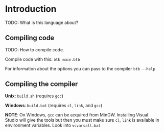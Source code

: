 # Introduction
TODO: What is this language about?

## Compiling code
TODO: How to compile code.

Compile code with this:
`btb main.btb`

For information about the options you can pass to the compiler
`btb --help`



## Compiling the compiler
**Unix**: `build.sh`      (requires `gcc`)

**Windows**: `build.bat`  (requires `cl`, `link`, and `gcc`)

**NOTE**: On Windows, `gcc` can be acquired from MinGW. Installing Visual Studio will give the tools but then
you must make sure `cl`, `link` is available in environment variables. Look into `vcvarsall.bat`